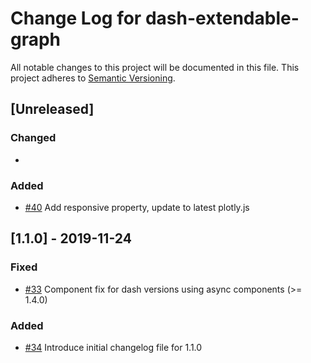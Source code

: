 # Change Log for dash-extendable-graph
All notable changes to this project will be documented in this file.
This project adheres to [Semantic Versioning](http://semver.org/).

## [Unreleased]

### Changed
-

### Added
- [#40](https://github.com/bcliang/dash-extendable-graph/pull/40) Add responsive property, update to latest plotly.js

## [1.1.0] - 2019-11-24
### Fixed
- [#33](https://github.com/bcliang/dash-extendable-graph/pull/33) Component fix for dash versions using async components (>= 1.4.0)

### Added
- [#34](https://github.com/bcliang/dash-extendable-graph/pull/34) Introduce initial changelog file for 1.1.0
